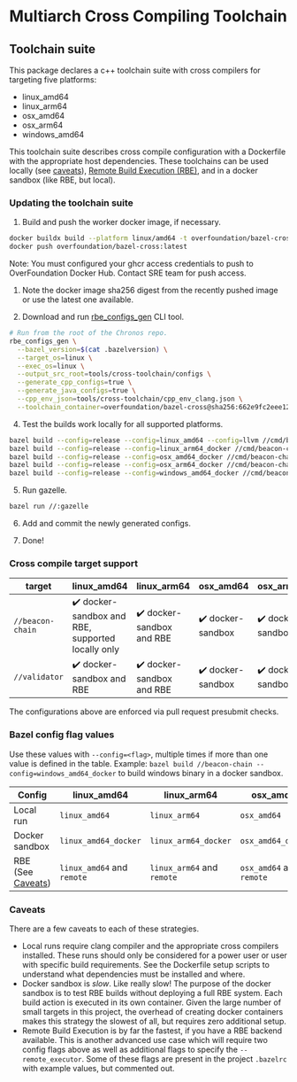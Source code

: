 # Multiarch Cross Compiling Toolchain

## Toolchain suite

This package declares a c++ toolchain suite with cross compilers for targeting five platforms:
* linux_amd64
* linux_arm64
* osx_amd64
* osx_arm64
* windows_amd64

This toolchain suite describes cross compile configuration with a Dockerfile with the appropriate host dependencies. These toolchains can be used locally (see [caveats](#caveats)), [Remote Build Execution (RBE)](https://docs.bazel.build/versions/master/remote-execution.html), and in a docker sandbox (like RBE, but local).

### Updating the toolchain suite

1) Build and push the worker docker image, if necessary.

```bash
docker buildx build --platform linux/amd64 -t overfoundation/bazel-cross:latest tools/cross-toolchain/.
docker push overfoundation/bazel-cross:latest
```

Note: You must configured your ghcr access credentials to push to OverFoundation Docker Hub. Contact SRE team for push access.

1) Note the docker image sha256 digest from the recently pushed image or use the latest one available.

2) Download and run [rbe_configs_gen](https://github.com/bazelbuild/bazel-toolchains#rbe_configs_gen---cli-tool-to-generate-configs) CLI tool.

```bash
# Run from the root of the Chronos repo.
rbe_configs_gen \
  --bazel_version=$(cat .bazelversion) \
  --target_os=linux \
  --exec_os=linux \
  --output_src_root=tools/cross-toolchain/configs \
  --generate_cpp_configs=true \
  --generate_java_configs=true \
  --cpp_env_json=tools/cross-toolchain/cpp_env_clang.json \
  --toolchain_container=overfoundation/bazel-cross@sha256:662e9fc2eee120b09fc67ad320a08cfab3609787827af005a0b9f49145cd1d6a # The sha256 digest from step 2.
```

4) Test the builds work locally for all supported platforms.

```bash
bazel build --config=release --config=linux_amd64 --config=llvm //cmd/beacon-chain //cmd/validator //cmd/client-stats //cmd/prysmctl
bazel build --config=release --config=linux_arm64_docker //cmd/beacon-chain //cmd/validator //cmd/client-stats //cmd/prysmctl
bazel build --config=release --config=osx_amd64_docker //cmd/beacon-chain //cmd/validator //cmd/client-stats //cmd/prysmctl
bazel build --config=release --config=osx_arm64_docker //cmd/beacon-chain //cmd/validator //cmd/client-stats //cmd/prysmctl 
bazel build --config=release --config=windows_amd64_docker //cmd/beacon-chain //cmd/validator //cmd/client-stats //cmd/prysmctl
```

5) Run gazelle.

```bash
bazel run //:gazelle
```

6) Add and commit the newly generated configs.

7) Done!

### Cross compile target support

| target           | linux_amd64                                                        | linux_arm64                                | osx_amd64                          | osx_arm64                          | windows_amd64                      |
| ---------------- | ------------------------------------------------------------------ | ------------------------------------------ | ---------------------------------- | ---------------------------------- | ---------------------------------- |
| `//beacon-chain` | :heavy_check_mark:  docker-sandbox and RBE, supported locally only | :heavy_check_mark:  docker-sandbox and RBE | :heavy_check_mark:  docker-sandbox | :heavy_check_mark:  docker-sandbox | :heavy_check_mark:  docker-sandbox |
| `//validator`    | :heavy_check_mark:  docker-sandbox and RBE                         | :heavy_check_mark: docker-sandbox and RBE  | :heavy_check_mark:  docker-sandbox | :heavy_check_mark:  docker-sandbox | :heavy_check_mark:                 |

The configurations above are enforced via pull request presubmit checks.

### Bazel config flag values

Use these values with `--config=<flag>`, multiple times if more than one value is defined in the table. Example: `bazel build //beacon-chain --config=windows_amd64_docker` to build windows binary in a docker sandbox.

| Config                        | linux_amd64                | linux_arm64                 | osx_amd64                 | osx_arm64                 | windows_amd64                 |
| ----------------------------- | -------------------------- | --------------------------- | ------------------------- | ------------------------- | ----------------------------- |
| Local run                     | `linux_amd64`              | `linux_arm64`               | `osx_amd64`               | `osx_arm64`               | `windows_amd64`               |
| Docker sandbox                | `linux_amd64_docker`       | `linux_arm64_docker`        | `osx_amd64_docker`        | `osx_arm64_docker`        | `windows_amd64_docker `       |
| RBE (See [Caveats](#caveats)) | `linux_amd64` and `remote` | `linux_arm64`  and `remote` | `osx_amd64`  and `remote` | `osx_arm64`  and `remote` | `windows_amd64`  and `remote` |

### Caveats

There are a few caveats to each of these strategies.

- Local runs require clang compiler and the appropriate cross compilers installed. These runs should only be considered for a power user or user with specific build requirements. See the Dockerfile setup scripts to understand what dependencies must be installed and where.
- Docker sandbox is *slow*. Like really slow! The purpose of the docker sandbox is to test RBE builds without deploying a full RBE system. Each build action is executed in its own container. Given the large number of small targets in this project, the overhead of creating docker containers makes this strategy the slowest of all, but requires zero additional setup.
- Remote Build Execution is by far the fastest, if you have a RBE backend available. This is another advanced use case which will require two config flags above as well as additional flags to specify the `--remote_executor`. Some of these flags are present in the project `.bazelrc` with example values, but commented out.